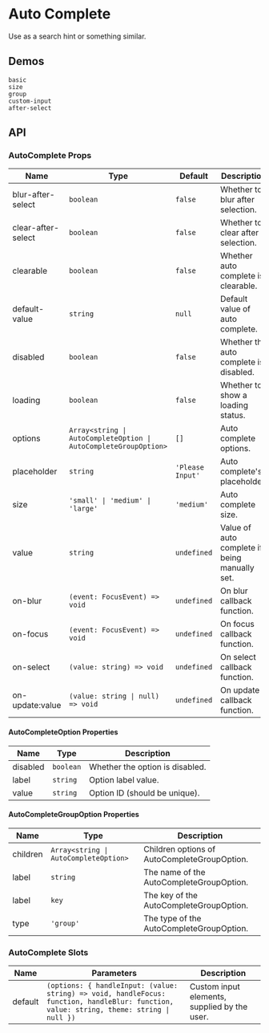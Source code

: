 # Auto Complete

Use as a search hint or something similar.

## Demos

```demo
basic
size
group
custom-input
after-select
```

## API

### AutoComplete Props

| Name | Type | Default | Description |
| --- | --- | --- | --- |
| blur-after-select | `boolean` | `false` | Whether to blur after selection. |
| clear-after-select | `boolean` | `false` | Whether to clear after selection. |
| clearable | `boolean` | `false` | Whether auto complete is clearable. |
| default-value | `string` | `null` | Default value of auto complete. |
| disabled | `boolean` | `false` | Whether the auto complete is disabled. |
| loading | `boolean` | `false` | Whether to show a loading status. |
| options | `Array<string \| AutoCompleteOption \| AutoCompleteGroupOption>` | `[]` | Auto complete options. |
| placeholder | `string` | `'Please Input'` | Auto complete's placeholder. |
| size | `'small' \| 'medium' \| 'large'` | `'medium'` | Auto complete size. |
| value | `string` | `undefined` | Value of auto complete if being manually set. |
| on-blur | `(event: FocusEvent) => void` | `undefined` | On blur callback function. |
| on-focus | `(event: FocusEvent) => void` | `undefined` | On focus callback function. |
| on-select | `(value: string) => void` | `undefined` | On select callback function. |
| on-update:value | `(value: string \| null) => void` | `undefined` | On update callback function. |

#### AutoCompleteOption Properties

| Name     | Type      | Description                     |
| -------- | --------- | ------------------------------- |
| disabled | `boolean` | Whether the option is disabled. |
| label    | `string`  | Option label value.             |
| value    | `string`  | Option ID (should be unique).   |

#### AutoCompleteGroupOption Properties

| Name | Type | Description |
| --- | --- | --- |
| children | `Array<string \| AutoCompleteOption>` | Children options of AutoCompleteGroupOption. |
| label | `string` | The name of the AutoCompleteGroupOption. |
| label | `key` | The key of the AutoCompleteGroupOption. |
| type | `'group'` | The type of the AutoCompleteGroupOption. |

### AutoComplete Slots

| Name | Parameters | Description |
| --- | --- | --- |
| default | `(options: { handleInput: (value: string) => void, handleFocus: function, handleBlur: function, value: string, theme: string \| null })` | Custom input elements, supplied by the user. |
